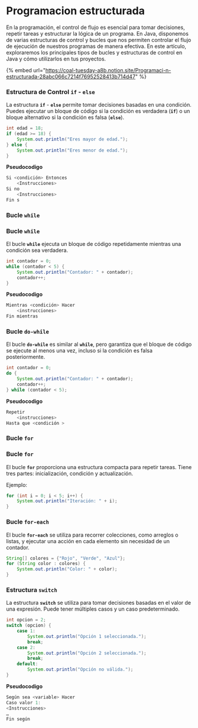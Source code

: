 # Programacion estructurada

En la programación, el control de flujo es esencial para tomar decisiones, repetir tareas y estructurar la lógica de un programa. En Java, disponemos de varias estructuras de control y bucles que nos permiten controlar el flujo de ejecución de nuestros programas de manera efectiva. En este artículo, exploraremos los principales tipos de bucles y estructuras de control en Java y cómo utilizarlos en tus proyectos.

{% embed url="https://coal-tuesday-a8b.notion.site/Programaci-n-estructurada-28abc066c7214f76952528413b714d47" %}

### **Estructura de Control `if` - `else`**

La estructura **`if`** - **`else`** permite tomar decisiones basadas en una condición. Puedes ejecutar un bloque de código si la condición es verdadera (**`if`**) o un bloque alternativo si la condición es falsa (**`else`**).

```java
int edad = 18;
if (edad >= 18) {
    System.out.println("Eres mayor de edad.");
} else {
    System.out.println("Eres menor de edad.");
}
```

**Pseudocodigo**

```java
Si <condición> Entonces
	<Instrucciones>
Si no
	<Instrucciones>
Fin s
```

### **Bucle `while`**

### **Bucle `while`**

El bucle **`while`** ejecuta un bloque de código repetidamente mientras una condición sea verdadera.

```java
int contador = 0;
while (contador < 5) {
    System.out.println("Contador: " + contador);
    contador++;
}
```

**Pseudocodigo**

```java
Mientras <condición> Hacer
	<instrucciones>
Fin mientras
```

### **Bucle `do-while`**

El bucle **`do-while`** es similar al **`while`**, pero garantiza que el bloque de código se ejecute al menos una vez, incluso si la condición es falsa posteriormente.

```java
int contador = 0;
do {
    System.out.println("Contador: " + contador);
    contador++;
} while (contador < 5);
```

**Pseudocodigo**

```java
Repetir
	<instrucciones>
Hasta que <condición >
```

### **Bucle `for`**

### **Bucle `for`**

El bucle **`for`** proporciona una estructura compacta para repetir tareas. Tiene tres partes: inicialización, condición y actualización.

Ejemplo:

```java
for (int i = 0; i < 5; i++) {
    System.out.println("Iteración: " + i);
}
```

### **Bucle `for-each`**

El bucle **`for-each`** se utiliza para recorrer colecciones, como arreglos o listas, y ejecutar una acción en cada elemento sin necesidad de un contador.

```java
String[] colores = {"Rojo", "Verde", "Azul"};
for (String color : colores) {
    System.out.println("Color: " + color);
}
```

### **Estructura `switch`**

La estructura **`switch`** se utiliza para tomar decisiones basadas en el valor de una expresión. Puede tener múltiples casos y un caso predeterminado.

```java
int opcion = 2;
switch (opcion) {
    case 1:
        System.out.println("Opción 1 seleccionada.");
        break;
    case 2:
        System.out.println("Opción 2 seleccionada.");
        break;
    default:
        System.out.println("Opción no válida.");
}
```

**Pseudocodigo**

```java
Según sea <variable> Hacer
Caso valor 1:
<Instrucciones>
…
Fin según
```

